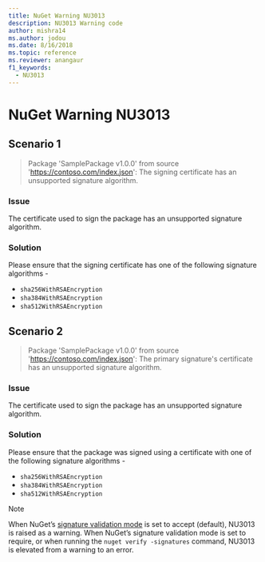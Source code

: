 ```yaml
---
title: NuGet Warning NU3013
description: NU3013 Warning code
author: mishra14
ms.author: jodou
ms.date: 8/16/2018
ms.topic: reference
ms.reviewer: anangaur
f1_keywords: 
  - NU3013
---
```


# NuGet Warning NU3013

## Scenario 1

> Package 'SamplePackage v1.0.0' from source 'https://contoso.com/index.json': The signing certificate has an unsupported signature algorithm.

### Issue

The certificate used to sign the package has an unsupported signature algorithm.


### Solution

Please ensure that the signing certificate has one of the following signature algorithms - 
* `sha256WithRSAEncryption`
* `sha384WithRSAEncryption`
* `sha512WithRSAEncryption`



## Scenario 2

> Package 'SamplePackage v1.0.0' from source 'https://contoso.com/index.json': The primary signature's certificate has an unsupported signature algorithm.

### Issue

The certificate used to sign the package has an unsupported signature algorithm.


### Solution

Please ensure that the package was signed using a certificate with one of the following signature algorithms - 
* `sha256WithRSAEncryption`
* `sha384WithRSAEncryption`
* `sha512WithRSAEncryption`


> [!Note]
> When NuGet’s [signature validation mode](../../consume-packages/installing-signed-packages.md#configure-package-signature-requirements) is set to accept (default), NU3013 is raised as a warning. 
> When NuGet’s signature validation mode is set to require, or when running the `nuget verify -signatures` command, NU3013 is elevated from a warning to an error. 
